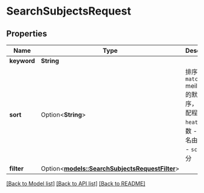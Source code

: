 # SearchSubjectsRequest

## Properties

Name | Type | Description | Notes
------------ | ------------- | ------------- | -------------
**keyword** | **String** |  | 
**sort** | Option<**String**> | 排序规则  - `match` meilisearch 的默认排序，按照匹配程度 - `heat` 收藏人数 - `rank` 排名由高到低 - `score` 评分  | [optional][default to Match]
**filter** | Option<[**models::SearchSubjectsRequestFilter**](searchSubjects_request_filter.md)> |  | [optional]

[[Back to Model list]](../README.md#documentation-for-models) [[Back to API list]](../README.md#documentation-for-api-endpoints) [[Back to README]](../README.md)


